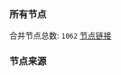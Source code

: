 ### 所有节点
合并节点总数: `1062`
[节点链接](https://raw.githubusercontent.com/rzhy1/11/master/sub/sub_merge_base64.txt)

### 节点来源
